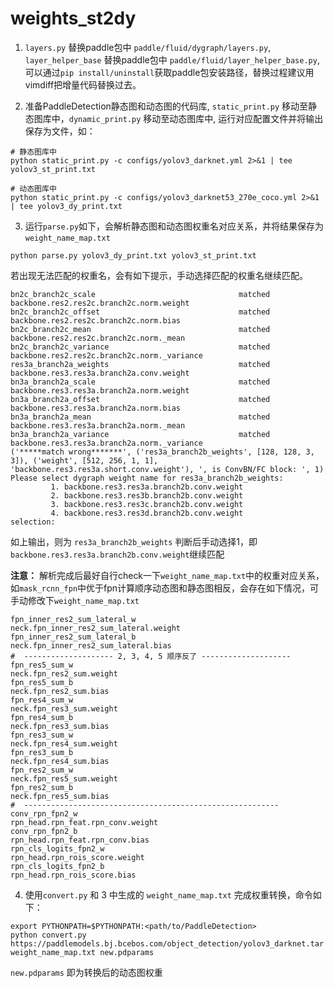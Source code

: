 # weights_st2dy


1. `layers.py` 替换paddle包中 `paddle/fluid/dygraph/layers.py`, `layer_helper_base` 替换paddle包中 `paddle/fluid/layer_helper_base.py`, 可以通过`pip install/uninstall`获取paddle包安装路径，替换过程建议用vimdiff把增量代码替换过去。

2. 准备PaddleDetection静态图和动态图的代码库, `static_print.py` 移动至静态图库中，`dynamic_print.py` 移动至动态图库中, 运行对应配置文件并将输出保存为文件，如：


```
# 静态图库中
python static_print.py -c configs/yolov3_darknet.yml 2>&1 | tee yolov3_st_print.txt
```

```
# 动态图库中
python static_print.py -c configs/yolov3_darknet53_270e_coco.yml 2>&1 | tee yolov3_dy_print.txt
```

3. 运行`parse.py`如下，会解析静态图和动态图权重名对应关系，并将结果保存为`weight_name_map.txt`

```
python parse.py yolov3_dy_print.txt yolov3_st_print.txt
```

若出现无法匹配的权重名，会有如下提示，手动选择匹配的权重名继续匹配。

```
bn2c_branch2c_scale                                matched      backbone.res2.res2c.branch2c.norm.weight
bn2c_branch2c_offset                               matched      backbone.res2.res2c.branch2c.norm.bias
bn2c_branch2c_mean                                 matched      backbone.res2.res2c.branch2c.norm._mean
bn2c_branch2c_variance                             matched      backbone.res2.res2c.branch2c.norm._variance
res3a_branch2a_weights                             matched      backbone.res3.res3a.branch2a.conv.weight
bn3a_branch2a_scale                                matched      backbone.res3.res3a.branch2a.norm.weight
bn3a_branch2a_offset                               matched      backbone.res3.res3a.branch2a.norm.bias
bn3a_branch2a_mean                                 matched      backbone.res3.res3a.branch2a.norm._mean
bn3a_branch2a_variance                             matched      backbone.res3.res3a.branch2a.norm._variance
('*****match wrong*******', ('res3a_branch2b_weights', [128, 128, 3, 3]), ('weight', [512, 256, 1, 1], 'backbone.res3.res3a.short.conv.weight'), ', is ConvBN/FC block: ', 1)
Please select dygraph weight name for res3a_branch2b_weights:
         1. backbone.res3.res3a.branch2b.conv.weight
         2. backbone.res3.res3b.branch2b.conv.weight
         3. backbone.res3.res3c.branch2b.conv.weight
         4. backbone.res3.res3d.branch2b.conv.weight
selection:
```

如上输出，则为 `res3a_branch2b_weights` 判断后手动选择1，即`backbone.res3.res3a.branch2b.conv.weight`继续匹配

**注意：** 解析完成后最好自行check一下`weight_name_map.txt`中的权重对应关系，如`mask_rcnn_fpn`中优于fpn计算顺序动态图和静态图相反，会存在如下情况，可手动修改下`weight_name_map.txt`

```
fpn_inner_res2_sum_lateral_w                       neck.fpn_inner_res2_sum_lateral.weight
fpn_inner_res2_sum_lateral_b                       neck.fpn_inner_res2_sum_lateral.bias
#  -------------------- 2, 3, 4, 5 顺序反了 --------------------
fpn_res5_sum_w                                     neck.fpn_res2_sum.weight
fpn_res5_sum_b                                     neck.fpn_res2_sum.bias
fpn_res4_sum_w                                     neck.fpn_res3_sum.weight
fpn_res4_sum_b                                     neck.fpn_res3_sum.bias
fpn_res3_sum_w                                     neck.fpn_res4_sum.weight
fpn_res3_sum_b                                     neck.fpn_res4_sum.bias
fpn_res2_sum_w                                     neck.fpn_res5_sum.weight
fpn_res2_sum_b                                     neck.fpn_res5_sum.bias
#  ---------------------------------------------------------
conv_rpn_fpn2_w                                    rpn_head.rpn_feat.rpn_conv.weight
conv_rpn_fpn2_b                                    rpn_head.rpn_feat.rpn_conv.bias
rpn_cls_logits_fpn2_w                              rpn_head.rpn_rois_score.weight
rpn_cls_logits_fpn2_b                              rpn_head.rpn_rois_score.bias
```

4. 使用`convert.py` 和 3 中生成的 `weight_name_map.txt` 完成权重转换，命令如下：

```
export PYTHONPATH=$PYTHONPATH:<path/to/PaddleDetection>
python convert.py https://paddlemodels.bj.bcebos.com/object_detection/yolov3_darknet.tar weight_name_map.txt new.pdparams
```

`new.pdparams` 即为转换后的动态图权重
